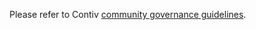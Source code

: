Please refer to Contiv [community governance guidelines](http://contiv.github.io/documents/community/GOVERNANCE.html).
